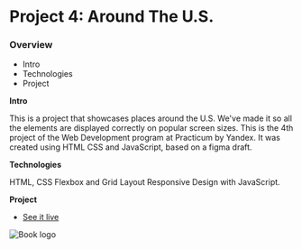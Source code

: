 # Project 4: Around The U.S.

### Overview

- Intro
- Technologies
- Project

**Intro**

This is a project that showcases places around the U.S. We've made it so all the elements are displayed correctly on popular screen sizes. This is the 4th project of the Web Development program at Practicum by Yandex. It was created using HTML CSS and JavaScript, based on a figma draft.

**Technologies**

HTML, CSS Flexbox and Grid Layout Responsive Design with JavaScript.

**Project**

- [See it live](https://kerwindows.github.io/web_project_4/)

![Book logo](https://kerwindows.github.io/web_project_4/images/lake.png)
